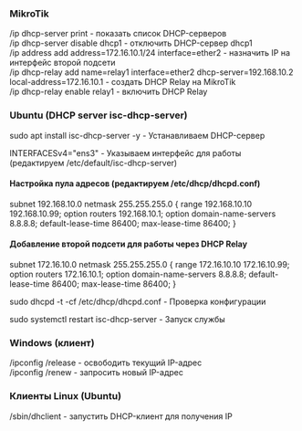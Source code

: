 ### MikroTik

/ip dhcp-server print - показать список DHCP-серверов  
/ip dhcp-server disable dhcp1 - отключить DHCP-сервер dhcp1  
/ip address add address=172.16.10.1/24 interface=ether2 - назначить IP на интерфейс второй подсети  
/ip dhcp-relay add name=relay1 interface=ether2 dhcp-server=192.168.10.2 local-address=172.16.10.1 - создать DHCP Relay на MikroTik  
/ip dhcp-relay enable relay1 - включить DHCP Relay  

### Ubuntu (DHCP server isc-dhcp-server)

sudo apt install isc-dhcp-server -y - Устанавливаем DHCP-сервер

INTERFACESv4="ens3" - Указываем интерфейс для работы (редактируем /etc/default/isc-dhcp-server)

#### Настройка пула адресов (редактируем /etc/dhcp/dhcpd.conf)
subnet 192.168.10.0 netmask 255.255.255.0 {
    range 192.168.10.10 192.168.10.99;
    option routers 192.168.10.1;
    option domain-name-servers 8.8.8.8;
    default-lease-time 86400;
    max-lease-time 86400;
}

#### Добавление второй подсети для работы через DHCP Relay
subnet 172.16.10.0 netmask 255.255.255.0 {
    range 172.16.10.10 172.16.10.99;
    option routers 172.16.10.1;
    option domain-name-servers 8.8.8.8;
    default-lease-time 86400;
    max-lease-time 86400;
}

sudo dhcpd -t -cf /etc/dhcp/dhcpd.conf - Проверка конфигурации

sudo systemctl restart isc-dhcp-server - Запуск службы

### Windows (клиент)

/ipconfig /release - освободить текущий IP-адрес  
/ipconfig /renew - запросить новый IP-адрес  

### Клиенты Linux (Ubuntu)

/sbin/dhclient - запустить DHCP-клиент для получения IP  

